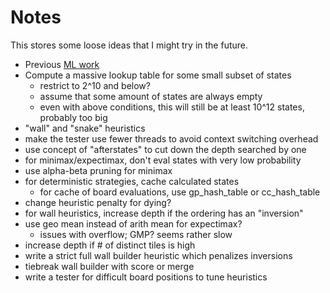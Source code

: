 # Notes

This stores some loose ideas that I might try in the future.

* Previous [ML work](https://arxiv.org/pdf/1604.05085.pdf)
* Compute a massive lookup table for some small subset of states
    * restrict to 2^10 and below?
    * assume that some amount of states are always empty
    * even with above conditions, this will still be at least 10^12 states, probably too big
* "wall" and "snake" heuristics
* make the tester use fewer threads to avoid context switching overhead
* use concept of "afterstates" to cut down the depth searched by one
* for minimax/expectimax, don't eval states with very low probability
* use alpha-beta pruning for minimax
* for deterministic strategies, cache calculated states
  * for cache of board evaluations, use gp_hash_table or cc_hash_table
* change heuristic penalty for dying?
* for wall heuristics, increase depth if the ordering has an "inversion"
* use geo mean instead of arith mean for expectimax?
  * issues with overflow; GMP? seems rather slow
* increase depth if # of distinct tiles is high
* write a strict full wall builder heuristic which penalizes inversions
* tiebreak wall builder with score or merge
* write a tester for difficult board positions to tune heuristics
